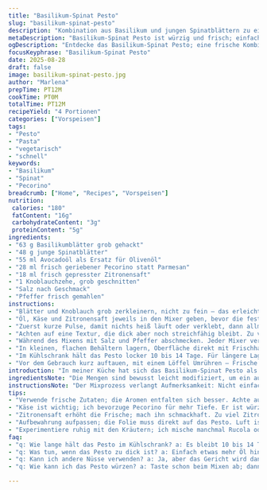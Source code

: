 ```yaml
---
title: "Basilikum-Spinat Pesto"
slug: "basilikum-spinat-pesto"
description: "Kombination aus Basilikum und jungen Spinatblättern zu einem grünen Pesto mit einem feinen Hauch von Parmesan und Zitrone. Nutzt eine noch kräftigere Kräuternote durch leichte Mengenanpassungen und ersetztes Öl. Schnell im Mixer cremig gemacht, mit intensiver Frische und leichter Knoblauchnote. Kühlschrank- und Gefrierfähigkeit sichergestellt durch luftdichten Abschluss mit Klarsichtfolie und geeignet für Vegetarier, frei von Nüssen, Gluten, Ei und Laktose."
metaDescription: "Basilikum-Spinat Pesto ist würzig und frisch; einfach in der Zubereitung, ideal für Pasta oder als Brotaufstrich."
ogDescription: "Entdecke das Basilikum-Spinat Pesto; eine frische Kombination aus Grün, ideal für viele Gerichte."
focusKeyphrase: "Basilikum-Spinat Pesto"
date: 2025-08-28
draft: false
image: basilikum-spinat-pesto.jpg
author: "Marlena"
prepTime: PT12M
cookTime: PT0M
totalTime: PT12M
recipeYield: "4 Portionen"
categories: ["Vorspeisen"]
tags:
- "Pesto"
- "Pasta"
- "vegetarisch"
- "schnell"
keywords:
- "Basilikum"
- "Spinat"
- "Pecorino"
breadcrumb: ["Home", "Recipes", "Vorspeisen"]
nutrition: 
 calories: "180"
 fatContent: "16g"
 carbohydrateContent: "3g"
 proteinContent: "5g"
ingredients:
- "63 g Basilikumblätter grob gehackt"
- "48 g junge Spinatblätter"
- "55 ml Avocadoöl als Ersatz für Olivenöl"
- "28 ml frisch geriebener Pecorino statt Parmesan"
- "18 ml frisch gepresster Zitronensaft"
- "1 Knoblauchzehe, grob geschnitten"
- "Salz nach Geschmack"
- "Pfeffer frisch gemahlen"
instructions:
- "Blätter und Knoblauch grob zerkleinern, nicht zu fein – das erleichtert das Mixen."
- "Öl, Käse und Zitronensaft jeweils in den Mixer geben, bevor die festen Zutaten."
- "Zuerst kurze Pulse, damit nichts heiß läuft oder verklebt, dann allmählich zu einer cremigen Masse bringen."
- "Achten auf eine Textur, die dick aber noch streichfähig bleibt. Zu viel Öl macht es schmierig, zu wenig trocken."
- "Während des Mixens mit Salz und Pfeffer abschmecken. Jeder Mixer verhält sich anders – probieren und anpassen."
- "In kleinen, flachen Behältern lagern, Oberfläche direkt mit Frischhaltefolie abdecken – verhindert Oxidation, braune Stellen. Nicht einfach Deckel drauflegen, denn Luft ist ein Killer."
- "Im Kühlschrank hält das Pesto locker 10 bis 14 Tage. Für längere Lagerung ab ins Gefrierfach, Portionsweise einfrieren."
- "Vor dem Gebrauch kurz auftauen, mit einem Löffel Umrühren – Frische und Farbtiefe kehren schnell zurück."
introduction: "In meiner Küche hat sich das Basilikum-Spinat Pesto als vielseitiger Begleiter etabliert, gerade wenn ich frische Kräuter und Blattgemüse in einer intensiven Würze kombinieren möchte. Die grüne Farbe ist hier nicht nur optisch ein Statement, sie zeigt auch die Frische und den Vitamingehalt, den Spinat zusätzlich einbringt. Meist mische ich nicht nur Basilikum, sondern eben auch milderen Spinat – das macht das Aroma angenehmer und weniger dominant. Parmesan wird hier bewusst durch Pecorino ersetzt, weil ich ein bisschen mehr Biss und salzige Tiefe schätze, vor allem wenn das Pesto solo aufs Brot kommt. Wichtig ist mir, dass das Pesto weder zu wässrig noch zu trocken wird, dabei helfen Ölmenge und die richtige Reihenfolge beim Mixen. Nicht zu vergessen: der kleine Spritzer Zitrone bringt das Gewürz zum Leben, gerade wenn die Blätter gerade vom Garten kommen. Das bewährte Luftabschlussprinzip bewahrt die Farbe und Frische, was ich durch eigene Beobachtungen und Fehlversuche gelernt habe."
ingredientsNote: "Die Mengen sind bewusst leicht modifiziert, um ein ausgewogenes Mischungsverhältnis zu erzielen. Basilikum ist der Hauptakteur, sollte aber nicht dominieren; zu viel macht das Pesto bitter und schwer. Spinat gleicht aus, bringt Umami und Farbe. Avocadoöl ist mein Ersatz für Olivenöl – milderer Geschmack und besser verträglich bei Hitze im Mixer, außerdem sorgt es für eine cremige Konsistenz ohne zu stark zu dominieren. Pecorino als Alternative zum Parmesan bringt mehr Charakter und passt gut zu Zitrone. Die Knoblauchzehe darf ruhig grob zerkleinert sein, damit sie nicht zu scharf und roh schmeckt. Frischer Zitronensaft – kein Sirup oder Konzentrat – rundet das Ganze ab und hält die Farbe frisch. Salz und Pfeffer sollten erst am Ende angepasst werden, denn der Käse bringt schon genug Würze mit. Die leichte Erhöhung der Zitronensaftmenge immerhin um gut 20 % macht das Grün frischer, ohne sauer zu werden. Die Gesamtmenge ergibt etwa 250 ml, genug für mehrere Portionen oder zum Variieren in den Rezepten."
instructionsNote: "Der Mixprozess verlangt Aufmerksamkeit: Nicht einfach alles auf Volldampf. Erst grob zerkleinern, dann mit mehreren kurzen Pulsen den Mixer ansteuern. Das verhindert Überhitzung und Bitterstoffe aus zerstoßenem Knoblauch. Die Reihenfolge verbessert die Konsistenz: Flüssige Zutaten zuerst, dann Kräuter und Käse, so vermischen sich die Zutaten geschmeidiger. Textur unbedingt prickeln sehen und fühlen; zu dünn wie Öl, zu grob fasrig unansehnlich. Abschmecken unbedingt nach dem ersten Mixversuch: Salzen, Pfeffern, mehr Zitrone, falls nötig. Richtig gelagert fühlt sich und sieht das Pesto lange frisch und appetitlich aus. Tipp: Vor dem Lagern Pesto in flachen Behältern einfrieren, jedes Mal nur so viel auftauen, wie gebraucht. So bleibt Geschmack und Farbe optimiert. Klarsichtfolie direkt auf die Oberfläche, nicht nur Deckel, schützt vor Oxidation, das musste ich aus Ärgernissen lernen. Ein gepflegtes Pesto ist Geschmackssache – wird besser, je öfter man es macht, sich traut zu variieren."
tips:
- "Verwende frische Zutaten; die Aromen entfalten sich besser. Achte auf gutes Basilikum, das ist entscheidend. Spinat sollte hellgrün und frisch sein, nicht welk. Hitze im Mixer vermeiden, also kurze Pulsbewegungen. Ein feiner Mixer bringt das beste Ergebnis. Alles in der richtigen Reihenfolge: Öl, Käse, Zitrone, dann die Kräuter."
- "Käse ist wichtig; ich bevorzuge Pecorino für mehr Tiefe. Er ist würziger als Parmesan, weniger fettig. Regulär käme auch Parmesan zum Einsatz. Aber Pecorino hat diesen besonderen Kick. Knoblauch lieber grob zerkleinern. Besonders wenn er frisch ist – das mildert den Geschmack beim Mixen."
- "Zitronensaft erhöht die Frische; mach ihn schmackhaft. Zu viel Zitronensaft macht es sauer. Aber wenn es zu wenig ist, bleibt der Geschmack flach. Die Balance ist entscheidend. Weniger ist mehr, also immer vorsichtig probieren während des Mixens."
- "Aufbewahrung aufpassen; die Folie muss direkt auf das Pesto. Luft ist der Feind, oxidiert die Farben. Kleiner Trick: flache Behälter nutzen. Das erleichtert das Einfrieren und Portionieren. Vor dem Auftauen immer umrühren; das Pesto erwacht wieder zum Leben. Farbe und Aroma sind wichtig."
- "Experimentiere ruhig mit den Kräutern; ich mische manchmal Rucola oder Petersilie dazu. Das bringt neue Geschmäcker ins Spiel. Variiere die Ölsorte; Mandel- oder Traubenkernöl können interessant sein. Sie bringen ihre eigenen Aromen mit. Aber behalte die Konsistenz im Blick."
faq:
- "q: Wie lange hält das Pesto im Kühlschrank? a: Es bleibt 10 bis 14 Tage frisch. Achte darauf, es luftdicht zu lagern. Die Folie direkt auf das Pesto hilft. Alternativ einfrieren; portionsweise. Das haltet länger."
- "q: Was tun, wenn das Pesto zu dick ist? a: Einfach etwas mehr Öl hinzufügen. Das sorgt für die richtige Konsistenz. Zu dick macht es unhandlich beim Servieren. Lieber schrittweise anpassen, bis du eine cremige Textur hast."
- "q: Kann ich andere Nüsse verwenden? a: Ja, aber das Gericht wird dann nicht mehr nussfrei. Pinienkerne sind eine Option. Vielleicht Cashew oder Mandeln; sie geben Geschmack. Aber achte darauf; die Konsistenz verändert sich dabei auch."
- "q: Wie kann ich das Pesto würzen? a: Taste schon beim Mixen ab; dann nachjustieren. Vielleicht mehr Käse oder ein zusätzlicher Spritzer Zitrone. Das bringt Frische. Am Ende salzen und pfeffern; nicht zu früh."

---
```


